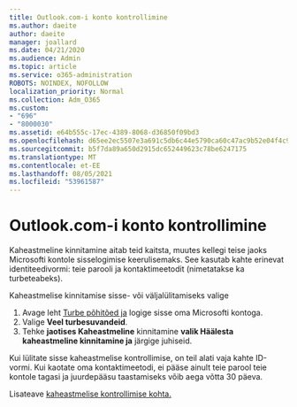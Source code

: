 ```yaml
---
title: Outlook.com-i konto kontrollimine
ms.author: daeite
author: daeite
manager: joallard
ms.date: 04/21/2020
ms.audience: Admin
ms.topic: article
ms.service: o365-administration
ROBOTS: NOINDEX, NOFOLLOW
localization_priority: Normal
ms.collection: Adm_O365
ms.custom:
- "696"
- "8000030"
ms.assetid: e64b555c-17ec-4389-8068-d36850f09bd3
ms.openlocfilehash: d65ee2ec5507e3a691c5db6c44e5790ca60c47ac9b52e04f4c9052bf9503402d
ms.sourcegitcommit: b5f7da89a650d2915dc652449623c78be6247175
ms.translationtype: MT
ms.contentlocale: et-EE
ms.lasthandoff: 08/05/2021
ms.locfileid: "53961587"
---
```

# <a name="how-to-verify-your-outlookcom-account"></a>Outlook.com-i konto kontrollimine

Kaheastmeline kinnitamine aitab teid kaitsta, muutes kellegi teise jaoks Microsofti kontole sisselogimise keerulisemaks. See kasutab kahte erinevat identiteedivormi: teie parooli ja kontaktimeetodit (nimetatakse ka turbeteabeks).
  
Kaheastmelise kinnitamise sisse- või väljalülitamiseks valige
  
1. Avage leht [Turbe põhitõed ja](https://go.microsoft.com/fwlink/?linkid=842325) logige sisse oma Microsofti kontoga.
2. Valige **Veel turbesuvandeid**.
3. Tehke **jaotises Kaheastmeline** kinnitamine **valik Häälesta kaheastmeline kinnitamine ja** järgige juhiseid.

Kui lülitate sisse kaheastmelise kontrollimise, on teil alati vaja kahte ID-vormi. Kui kaotate oma kontaktimeetodi, ei pääse ainult teie parool teie kontole tagasi ja juurdepääsu taastamiseks võib aega võtta 30 päeva.
  
Lisateave [kaheastmelise kontrollimise kohta.](https://go.microsoft.com/fwlink/?linkid=872270)
  